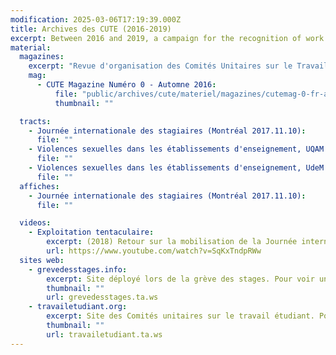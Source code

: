 ```yaml
---
modification: 2025-03-06T17:19:39.000Z
title: Archives des CUTE (2016-2019)
excerpt: Between 2016 and 2019, a campaign for the recognition of work done in a student environment is led by the CUTE (Comités unitaires sur le travail étudiant).
material:
  magazines:
    excerpt: "Revue d'organisation des Comités Unitaires sur le Travail Étudiant"
    mag:
      - CUTE Magazine Numéro 0 - Automne 2016:
          file: "public/archives/cute/materiel/magazines/cutemag-0-fr-automne-2016_september_1st.pdf"
          thumbnail: ""

  tracts:
    - Journée internationale des stagiaires (Montréal 2017.11.10):
      file: ""
    - Violences sexuelles dans les établissements d'enseignement, UQAM (Montréal 2017.08.21):
      file: ""
    - Violences sexuelles dans les établissements d'enseignement, UdeM (Montréal 2017.08.21):
      file: ""
  affiches:
    - Journée internationale des stagiaires (Montréal 2017.11.10):
      file: ""

  videos:
    - Exploitation tentaculaire:
        excerpt: (2018) Retour sur la mobilisation de la Journée internationale des stagiaires pour préparer la grève mondiale des stagiaires (20 février) et la grève mondiale des femmes (8 mars).
        url: https://www.youtube.com/watch?v=SqKxTndpRWw
  sites web:
    - grevedesstages.info:
        excerpt: Site déployé lors de la grève des stages. Pour voir une version archivée cliquez sur l'image
        thumbnail: ""
        url: grevedesstages.ta.ws
    - travailetudiant.org:
        excerpt: Site des Comités unitaires sur le travail étudiant. Pour voir une version archivée cliquez sur l'image
        thumbnail: ""
        url: travailetudiant.ta.ws
---
```

